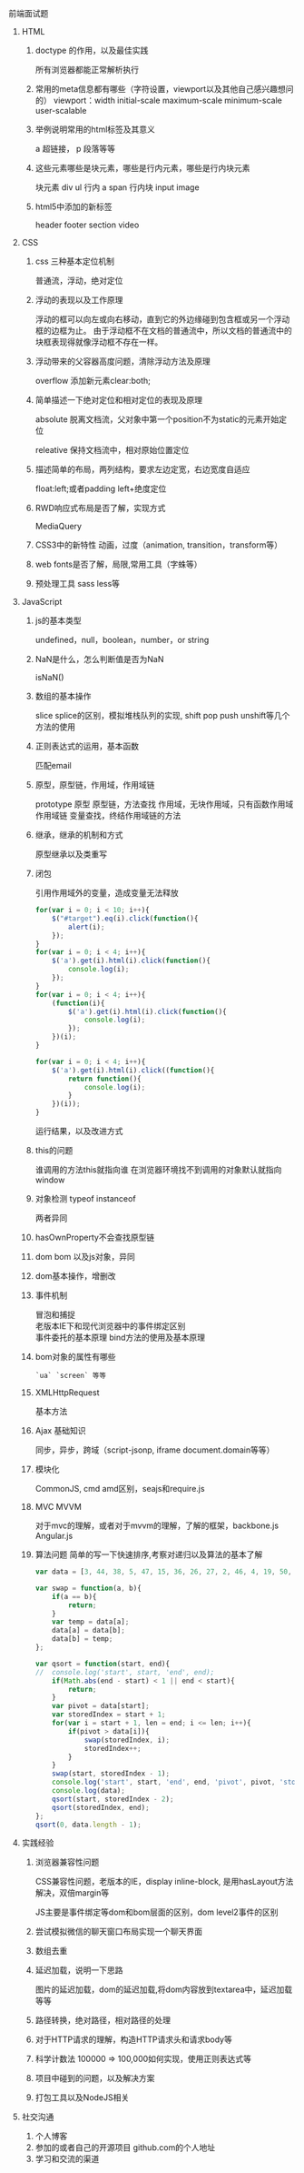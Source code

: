 前端面试题

1. HTML
	1. doctype 的作用，以及最佳实践
		
		<!doctype html> 所有浏览器都能正常解析执行	
	2. 常用的meta信息都有哪些（字符设置，viewport以及其他自己感兴趣想问的）
		viewport：width initial-scale maximum-scale minimum-scale user-scalable
	3. 举例说明常用的html标签及其意义
	
		a 超链接， p 段落等等
	4. 这些元素哪些是块元素，哪些是行内元素，哪些是行内块元素
		
		块元素 div	ul
		行内 a span
		行内块 input image		
	5. html5中添加的新标签
		
		header footer section video

2. CSS
	1. css 三种基本定位机制
		
		普通流，浮动，绝对定位
	2. 浮动的表现以及工作原理
		
		浮动的框可以向左或向右移动，直到它的外边缘碰到包含框或另一个浮动框的边框为止。
		由于浮动框不在文档的普通流中，所以文档的普通流中的块框表现得就像浮动框不存在一样。
	3. 浮动带来的父容器高度问题，清除浮动方法及原理
		
		overflow 添加新元素clear:both;
	4. 简单描述一下绝对定位和相对定位的表现及原理
		
		absolute 脱离文档流，父对象中第一个position不为static的元素开始定位
		
		releative 保持文档流中，相对原始位置定位	
	5. 描述简单的布局，两列结构，要求左边定宽，右边宽度自适应
	
		float:left;或者padding left+绝度定位
	6. RWD响应式布局是否了解，实现方式
		
		MediaQuery
	7. CSS3中的新特性 动画，过度（animation, transition，transform等）
	8. web fonts是否了解，局限,常用工具（字蛛等）
	9. 预处理工具 sass less等

3. JavaScript
	1. js的基本类型
	
		undefined，null，boolean，number，or string

	1. NaN是什么，怎么判断值是否为NaN
	
		isNaN()		
	
	1. 数组的基本操作
	
		slice splice的区别，模拟堆栈队列的实现, shift pop push unshift等几个方法的使用
	1. 正则表达式的运用，基本函数
		
		匹配email

	2. 原型，原型链，作用域，作用域链

		prototype 原型
		原型链，方法查找
		作用域，无块作用域，只有函数作用域
		作用域链 变量查找，终结作用域链的方法
	3. 继承，继承的机制和方式
	
		原型继承以及类重写
	4. 闭包
	
		引用作用域外的变量，造成变量无法释放
		```` javascript		
		for(var i = 0; i < 10; i++){
			$("#target").eq(i).click(function(){
				alert(i);
			});
		}
		for(var i = 0; i < 4; i++){
			$('a').get(i).html(i).click(function(){
				console.log(i);
			});
		}
		for(var i = 0; i < 4; i++){
			(function(i){
				$('a').get(i).html(i).click(function(){
					console.log(i);
				});
			})(i);
		}
		
		for(var i = 0; i < 4; i++){
			$('a').get(i).html(i).click((function(){
				return function(){
					console.log(i);
				}
			})(i));
		}
		````		
		运行结果，以及改进方式

	5. this的问题
	
		谁调用的方法this就指向谁
		在浏览器环境找不到调用的对象默认就指向window
	6. 对象检测 typeof instanceof
	
		两者异同
	7. hasOwnProperty不会查找原型链
	8. dom bom 以及js对象，异同
	9. dom基本操作，增删改
	10. 事件机制
	
		冒泡和捕捉  
		老版本IE下和现代浏览器中的事件绑定区别  
		事件委托的基本原理
		bind方法的使用及基本原理
		
	10. bom对象的属性有哪些
	
			`ua` `screen` 等等
	11. XMLHttpRequest
		
		基本方法
	12. Ajax 基础知识
	
		同步，异步，跨域（script-jsonp, iframe document.domain等等）
	13. 模块化
		
		CommonJS, cmd amd区别，seajs和require.js
	14. MVC MVVM
	
		对于mvc的理解，或者对于mvvm的理解，了解的框架，backbone.js Angular.js
	1. 算法问题
		简单的写一下快速排序,考察对递归以及算法的基本了解
		```` javascript
		var data = [3, 44, 38, 5, 47, 15, 36, 26, 27, 2, 46, 4, 19, 50, 48];
		
		var swap = function(a, b){
			if(a == b){
				return;
			}
			var temp = data[a];
			data[a] = data[b];
			data[b] = temp;
		};
		
		var qsort = function(start, end){
		//  console.log('start', start, 'end', end);
			if(Math.abs(end - start) < 1 || end < start){
				return;
			}
			var pivot = data[start];
			var storedIndex = start + 1;
			for(var i = start + 1, len = end; i <= len; i++){
				if(pivot > data[i]){
					swap(storedIndex, i);
					storedIndex++;
				}
			}
			swap(start, storedIndex - 1);
			console.log('start', start, 'end', end, 'pivot', pivot, 'stored index', storedIndex);
			console.log(data);
			qsort(start, storedIndex - 2);
			qsort(storedIndex, end);
		};
		qsort(0, data.length - 1);
		
		````		
4. 实践经验
	1. 浏览器兼容性问题
		
		CSS兼容性问题，老版本的IE，display inline-block, 是用hasLayout方法解决，双倍margin等
		
		JS主要是事件绑定等dom和bom层面的区别，dom level2事件的区别
	1. 尝试模拟微信的聊天窗口布局实现一个聊天界面
	1. 数组去重
	1. 延迟加载，说明一下思路
		
		图片的延迟加载，dom的延迟加载,将dom内容放到textarea中，延迟加载等等	
	1. 路径转换，绝对路径，相对路径的处理
	1. 对于HTTP请求的理解，构造HTTP请求头和请求body等
	1. 科学计数法 100000 => 100,000如何实现，使用正则表达式等
	1. 项目中碰到的问题，以及解决方案
	2. 打包工具以及NodeJS相关

5. 社交沟通
	1. 个人博客
	1. 参加的或者自己的开源项目 github.com的个人地址
	1. 学习和交流的渠道
